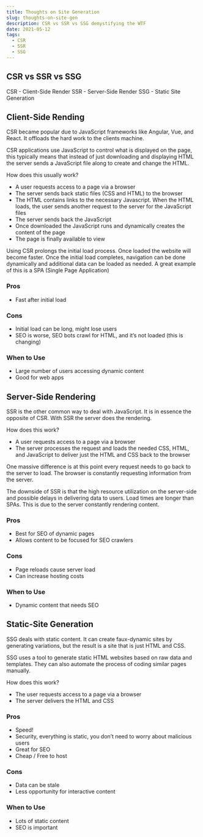 ```yaml
---
title: Thoughts on Site Generation
slug: thoughts-on-site-gen
description: CSR vs SSR vs SSG demystifying the WTF
date: 2021-05-12
tags:
  - CSR
  - SSR
  - SSG
---
```


## CSR vs SSR vs SSG

CSR - Client-Side Render
SSR - Server-Side Render
SSG - Static Site Generation

## Client-Side Rending

CSR became popular due to JavaScript frameworks like Angular, Vue, and React. It offloads the hard work to the clients machine.

CSR applications use JavaScript to control what is displayed on the page, this typically means that instead of just downloading and displaying HTML the server sends a JavaScript file along to create and change the HTML.

How does this usually work?

- A user requests access to a page via a browser
- The server sends back static files (CSS and HTML) to the browser
- The HTML contains links to the necessary Javascript. When the HTML loads, the user sends another request to the server for the JavaScript files
- The server sends back the JavaScript
- Once downloaded the JavaScript runs and dynamically creates the content of the page
- The page is finally available to view

Using CSR prolongs the initial load process. Once loaded the website will become faster. Once the initial load completes, navigation can be done dynamically and additional data can be loaded as needed. A great example of this is a SPA (Single Page Application)

### Pros

- Fast after initial load

### Cons

- Initial load can be long, might lose users
- SEO is worse, SEO bots crawl for HTML, and it’s not loaded (this is changing)

### When to Use

- Large number of users accessing dynamic content
- Good for web apps

## Server-Side Rendering

SSR is the other common way to deal with JavaScript. It is in essence the opposite of CSR. With SSR the server does the rendering.

How does this work?

- A user requests access to a page via a browser
- The server processes the request and loads the needed CSS, HTML, and JavaScript to deliver just the HTML and CSS back to the browser

One massive difference is at this point every request needs to go back to the server to load. The browser is constantly requesting information from the server.

The downside of SSR is that the high resource utilization on the server-side and possible delays in delivering data to users. Load times are longer than SPAs. This is due to the server constantly rendering content.

### Pros

- Best for SEO of dynamic pages
- Allows content to be focused for SEO crawlers

### Cons

- Page reloads cause server load
- Can increase hosting costs

### When to Use

- Dynamic content that needs SEO

## Static-Site Generation

SSG deals with static content. It can create faux-dynamic sites by generating variations, but the result is a site that is just HTML and CSS.

SSG uses a tool to generate static HTML websites based on raw data and templates. They can also automate the process of coding similar pages manually.

How does this work?

- The user requests access to a page via a browser
- The server delivers the HTML and CSS

### Pros

- Speed!
- Security, everything is static, you don’t need to worry about malicious users
- Great for SEO
- Cheap / Free to host

### Cons

- Data can be stale
- Less opportunity for interactive content

### When to Use

- Lots of static content
- SEO is important
